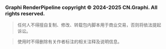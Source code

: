 ### Graphi RenderPipeline copyright © 2024-2025 CN.Graphi. All rights reserved.

> 任何人不得擅自复制、修改、转载包内脚本用于商业交易，否则将依法提起诉讼。

> 使用时不得删除有关作者标注的相关注释及说明信息。
